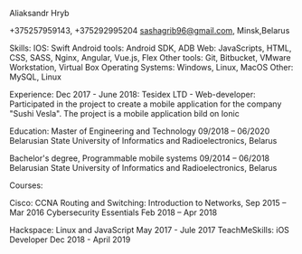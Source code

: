 Aliaksandr Hryb

+375257959143, +375292995204 sashagrib96@gmail.com, Minsk,Belarus

Skills:
IOS: Swift
Android tools: Android SDK, ADB
Web: JavaScripts, HTML, CSS, SASS, Nginx, Angular, Vue.js, Flex
Other tools: Git, Bitbucket, VMware Workstation, Virtual Box
Operating Systems: Windows, Linux, MacOS
Other: MySQL, Linux

Experience:
Dec 2017 - June 2018: Tesidex LTD - Web-developer: Participated in the project to create a mobile application
for the company "Sushi Vesla". The project is a mobile application bild on Ionic


Education: Master of Engineering and Technology 09/2018 – 06/2020 
Belarusian State University of Informatics and Radioelectronics, Belarus 

Bachelor's degree, Programmable mobile systems 09/2014 – 06/2018 
Belarusian State University of Informatics and Radioelectronics, Belarus 

Courses: 

Cisco: CCNA Routing and Switching: Introduction to Networks, Sep 2015 – Mar 2016
       Cybersecurity Essentials Feb 2018 – Apr 2018

Hackspace: Linux and JavaScript May 2017 - Jule 2017
TeachMeSkills: iOS Developer Dec 2018 - April 2019